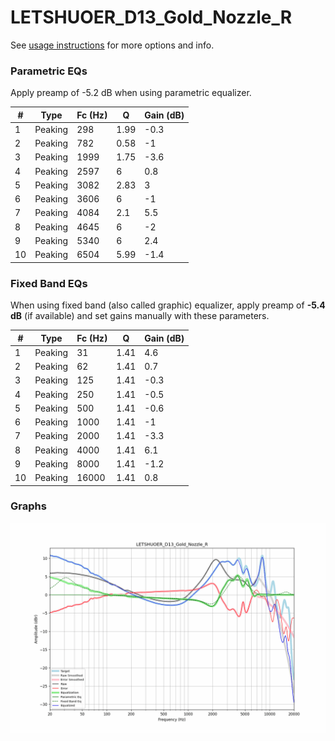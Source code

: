 # LETSHUOER_D13_Gold_Nozzle_R
See [usage instructions](https://github.com/jaakkopasanen/AutoEq#usage) for more options and info.

### Parametric EQs
Apply preamp of -5.2 dB when using parametric equalizer.

|   # | Type    |   Fc (Hz) |    Q |   Gain (dB) |
|-----|---------|-----------|------|-------------|
|   1 | Peaking |       298 | 1.99 |        -0.3 |
|   2 | Peaking |       782 | 0.58 |        -1   |
|   3 | Peaking |      1999 | 1.75 |        -3.6 |
|   4 | Peaking |      2597 | 6    |         0.8 |
|   5 | Peaking |      3082 | 2.83 |         3   |
|   6 | Peaking |      3606 | 6    |        -1   |
|   7 | Peaking |      4084 | 2.1  |         5.5 |
|   8 | Peaking |      4645 | 6    |        -2   |
|   9 | Peaking |      5340 | 6    |         2.4 |
|  10 | Peaking |      6504 | 5.99 |        -1.4 |

### Fixed Band EQs
When using fixed band (also called graphic) equalizer, apply preamp of **-5.4 dB** (if available) and set gains manually with these parameters.

|   # | Type    |   Fc (Hz) |    Q |   Gain (dB) |
|-----|---------|-----------|------|-------------|
|   1 | Peaking |        31 | 1.41 |         4.6 |
|   2 | Peaking |        62 | 1.41 |         0.7 |
|   3 | Peaking |       125 | 1.41 |        -0.3 |
|   4 | Peaking |       250 | 1.41 |        -0.5 |
|   5 | Peaking |       500 | 1.41 |        -0.6 |
|   6 | Peaking |      1000 | 1.41 |        -1   |
|   7 | Peaking |      2000 | 1.41 |        -3.3 |
|   8 | Peaking |      4000 | 1.41 |         6.1 |
|   9 | Peaking |      8000 | 1.41 |        -1.2 |
|  10 | Peaking |     16000 | 1.41 |         0.8 |

### Graphs
![](./LETSHUOER_D13_Gold_Nozzle_R.png)
